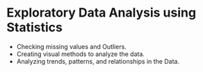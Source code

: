 # Exploratory Data Analysis using Statistics

* Checking missing values and Outliers.
* Creating visual methods to analyze the data.
* Analyzing trends, patterns, and relationships in the Data.
